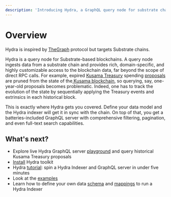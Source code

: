 ```yaml
---
description: 'Introducing Hydra, a GraphQL query node for substrate chains'
---
```


# Overview

Hydra is inspired by [TheGraph](http://thegraph.com/) protocol but targets Substrate chains.‌

Hydra is a query node for Substrate-based blockchains. A query node ingests data from a substrate chain and provides rich, domain-specific, and highly customizable access to the blockchain data, far beyond the scope of direct RPC calls. For example, expired [Kusama Treasury](https://wiki.polkadot.network/docs/en/learn-treasury) spending [proposals](https://kusama.subscan.io/event?module=Treasury&event=Proposed) are pruned from the state of the[ Kusama blockchain](https://polkascan.io/kusama), so querying, say, one-year-old proposals becomes problematic. Indeed, one has to track the evolution of the state by sequentially applying the Treasury events and extrinsics in each historical block.

This is exactly where Hydra gets you covered. Define your data model and the Hydra indexer will get it in sync with the chain. On top of that, you get a batteries-included GraphQL server with comprehensive filtering, pagination, and even full-text search capabilities. 

## What's next?

* Explore live Hydra GraphQL server [playground](https://hakusama.joystream.app/graphql) and query historical Kusama Treasury proposals 
* [Install](install-hydra.md) Hydra toolkit 
* Hydra [tutorial](quick-start.md): spin a Hydra Indexer and GraphQL server in under five minutes
* Look at the [examples](../examples/) 
* Learn how to define your own data [schema](schema-spec/) and [mappings](mappings.md) to run a Hydra Indexer

